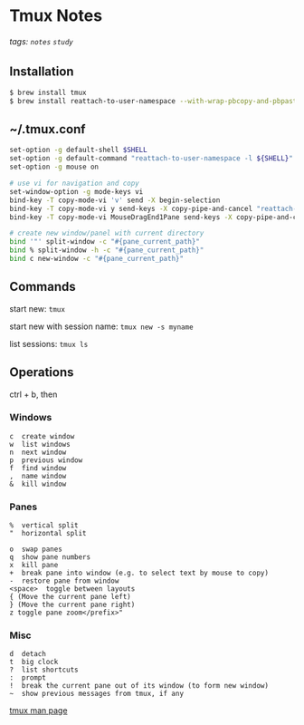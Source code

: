 # Tmux Notes
###### tags: `notes` `study`

## Installation
```bash
$ brew install tmux
$ brew install reattach-to-user-namespace --with-wrap-pbcopy-and-pbpaste
```

## ~/.tmux.conf
```bash
set-option -g default-shell $SHELL
set-option -g default-command "reattach-to-user-namespace -l ${SHELL}"
set-option -g mouse on

# use vi for navigation and copy
set-window-option -g mode-keys vi
bind-key -T copy-mode-vi 'v' send -X begin-selection
bind-key -T copy-mode-vi y send-keys -X copy-pipe-and-cancel "reattach-to-user-namespace pbcopy"
bind-key -T copy-mode-vi MouseDragEnd1Pane send-keys -X copy-pipe-and-cancel "reattach-to-user-namespace pbcopy"

# create new window/panel with current directory
bind '"' split-window -c "#{pane_current_path}"
bind % split-window -h -c "#{pane_current_path}"
bind c new-window -c "#{pane_current_path}"
```

## Commands
start new:
`tmux`

start new with session name:
`tmux new -s myname`

list sessions:
`tmux ls`

## Operations
ctrl + b, then

### Windows
```
c  create window
w  list windows
n  next window
p  previous window
f  find window
,  name window
&  kill window
```

### Panes
```
%  vertical split
"  horizontal split

o  swap panes
q  show pane numbers
x  kill pane
+  break pane into window (e.g. to select text by mouse to copy)
-  restore pane from window
<space>  toggle between layouts
{ (Move the current pane left)
} (Move the current pane right)
z toggle pane zoom</prefix>"
```

### Misc
```
d  detach
t  big clock
?  list shortcuts
:  prompt
!  break the current pane out of its window (to form new window)
~  show previous messages from tmux, if any
```
[tmux man page](https://www.mankier.com/1/tmux)
